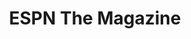 ---
collection_archive: true
collection_awards: []
collection_category:
  - Sports + Athletes
  - Editorial
  - 'Studio '
  - Humor
  - Portraits
  - Color
collection_content: ''
collection_cover: 'https://d1sf55qlb7p6hz.cloudfront.net/espn_mlb_covers-5.jpg'
collection_cover_mobile: 'https://d1sf55qlb7p6hz.cloudfront.net/verticalcovers-36.jpg'
collection_description: >-
  Cover story celebrating the personalities of both players and coaches in Major
  League Baseball.
collection_description_alignment: center
collection_exhibition: []
collection_filter: Commissioned + Stock
collection_hidden: false
collection_meta: MLB Preview
collection_press: []
collection_preview:
  - 'https://d1sf55qlb7p6hz.cloudfront.net/espn_mlb_covers-3.jpg'
  - 'https://d1sf55qlb7p6hz.cloudfront.net/espn_mlb_covers-4.jpg'
  - 'https://d1sf55qlb7p6hz.cloudfront.net/espn_mlb_covers-5.jpg'
  - 'https://d1sf55qlb7p6hz.cloudfront.net/espn_mlb_covers-1.jpg'
  - 'https://d1sf55qlb7p6hz.cloudfront.net/espn_mlb_covers-2.jpg'
cover_image: 'https://d1sf55qlb7p6hz.cloudfront.net/social-26.jpg'
date: ''
hide_footer: true
layout: blocks
logo: ''
navigation_theme: white
px_extra: true
slug: personalities-of-the-mlb
theme_color: '#ADCCFF'
theme_color_all_works: '#67E170'
title: ESPN The Magazine
seo:
  meta_description: >-
    Jesse Rieser photographs the biggest names in Baseball for the cover of
    ESPN. Jesse Rieser made these fun portraits at Spring Training in Phoenix,
    Arizona. 
collection_layout_builder:
  - _bookshop_name: collections/media-row
    row_alignment: between
  - _bookshop_name: collections/media-element
    block: media-element
    color: '#F6F0EA'
    image: 'https://d1sf55qlb7p6hz.cloudfront.net/espn_mlb-2.jpg'
    margin_left: '10'
    margin_right: '0'
    margin_y: '100'
    width: '30'
  - _bookshop_name: collections/media-element
    block: media-element
    color: '#F1EAEA'
    image: 'https://d1sf55qlb7p6hz.cloudfront.net/espn_mlb-3.jpg'
    margin_left: '0'
    margin_right: '10'
    margin_y: '500'
    width: '40'
  - _bookshop_name: collections/media-row
    row_alignment: between
  - _bookshop_name: collections/media-element
    block: media-element
    color: '#E4F1F3'
    image: 'https://d1sf55qlb7p6hz.cloudfront.net/espn_mlb-4.jpg'
    margin_left: '35'
    margin_y: '300'
    width: '20'
  - _bookshop_name: collections/media-element
    block: media-element
    color: '#F2E1E1'
    image: 'https://d1sf55qlb7p6hz.cloudfront.net/espn_mlb-5.jpg'
    margin_left: ''
    margin_right: '5'
    margin_y: '100'
    width: '33'
  - _bookshop_name: collections/media-row
    row_alignment: between
  - _bookshop_name: collections/media-element
    block: media-element
    color: '#F2BAB6'
    image: 'https://d1sf55qlb7p6hz.cloudfront.net/espn_mlb-6.jpg'
    margin_left: '5'
    margin_right: '0'
    margin_y: '50'
    width: '40'
  - _bookshop_name: collections/media-element
    block: media-element
    color: '#E2ECFC'
    image: 'https://d1sf55qlb7p6hz.cloudfront.net/espn_mlb-7.jpg'
    margin_left: '0'
    margin_right: '20'
    margin_y: '200'
    width: '30'
  - _bookshop_name: collections/media-row
    row_alignment: between
  - _bookshop_name: collections/media-element
    block: media-element
    color: '#E9E8F2'
    image: 'https://d1sf55qlb7p6hz.cloudfront.net/espn_mlb-8.jpg'
    margin_left: '30'
    margin_right: ''
    margin_y: '100'
    width: '25'
  - _bookshop_name: collections/media-element
    block: media-element
    color: '#F9F6DB'
    image: 'https://d1sf55qlb7p6hz.cloudfront.net/espn_mlb-9.jpg'
    margin_left: '0'
    margin_right: '5'
    margin_y: '200'
    width: '33'
  - _bookshop_name: collections/media-row
    row_alignment: between
  - _bookshop_name: collections/media-element
    block: media-element
    color: '#D9E6F4'
    image: 'https://d1sf55qlb7p6hz.cloudfront.net/espn_mlb-10.jpg'
    margin_left: '35'
    margin_right: '0'
    margin_y: '100'
    width: '40'
  - _bookshop_name: collections/media-row
    row_alignment: between
  - _bookshop_name: collections/media-element
    block: media-element
    color: '#E6F2E2'
    image: 'https://d1sf55qlb7p6hz.cloudfront.net/espn_mlb-11.jpg'
    margin_left: '20'
    margin_y: '100'
    width: '30'
  - _bookshop_name: collections/media-element
    block: media-element
    color: '#F7ECEC'
    image: 'https://d1sf55qlb7p6hz.cloudfront.net/espn_mlb-12.jpg'
    margin_left: ''
    margin_right: '15'
    margin_y: '100'
    width: '30'
  - _bookshop_name: collections/media-row
    row_alignment: between
  - _bookshop_name: collections/media-element
    block: media-element
    color: '#F2EEE6'
    image: 'https://d1sf55qlb7p6hz.cloudfront.net/espn_mlb-13.jpg'
    margin_left: '5'
    margin_right: '0'
    margin_y: '100'
    width: '40'
  - _bookshop_name: collections/media-row
    row_alignment: between
  - _bookshop_name: collections/media-element
    block: media-element
    color: '#DDE5F2'
    image: 'https://d1sf55qlb7p6hz.cloudfront.net/espn_mlb-14.jpg'
    margin_left: '25'
    margin_y: '100'
    width: '45'
  - _bookshop_name: collections/media-row
    row_alignment: between
  - _bookshop_name: collections/media-element
    block: media-element
    color: '#E5F2F0'
    image: 'https://d1sf55qlb7p6hz.cloudfront.net/espn_mlb-15.jpg'
    margin_left: '15'
    margin_right: ''
    margin_y: '100'
    width: '25'
  - _bookshop_name: collections/media-element
    block: media-element
    color: '#F2DFDF'
    image: 'https://d1sf55qlb7p6hz.cloudfront.net/espn_mlb-16.jpg'
    margin_right: '15'
    margin_y: '200'
    width: '33'
  - _bookshop_name: collections/media-row
    row_alignment: between
  - _bookshop_name: collections/media-element
    block: media-element
    color: '#F0EEF3'
    image: 'https://d1sf55qlb7p6hz.cloudfront.net/espn_mlb-17.jpg'
    margin_left: '25'
    margin_right: ''
    margin_y: '100'
    width: '50'
  - _bookshop_name: collections/media-row
    row_alignment: between
  - _bookshop_name: collections/media-element
    block: media-element
    color: '#F1EEE0'
    image: 'https://d1sf55qlb7p6hz.cloudfront.net/espn_mlb-18.jpg'
    margin_left: '5'
    margin_right: '0'
    margin_y: '100'
    width: '40'
  - _bookshop_name: collections/media-element
    block: media-element
    color: '#E1F0F3'
    image: 'https://d1sf55qlb7p6hz.cloudfront.net/espn_mlb-19.jpg'
    margin_left: '0'
    margin_right: '20'
    margin_y: '700'
    width: '30'
  - _bookshop_name: collections/media-row
    row_alignment: between
  - _bookshop_name: collections/media-element
    block: media-element
    color: '#F4E0E0'
    image: 'https://d1sf55qlb7p6hz.cloudfront.net/espn_mlb-20.jpg'
    margin_left: '30'
    margin_right: ''
    margin_y: '100'
    width: '33'
  - _bookshop_name: collections/media-row
    row_alignment: between
  - _bookshop_name: collections/media-element
    block: media-element
    color: '#F3DFD1'
    image: 'https://d1sf55qlb7p6hz.cloudfront.net/espn_mlb-21.jpg'
    margin_left: '50'
    margin_y: '100'
    width: '45'
  - _bookshop_name: collections/media-row
    row_alignment: between
  - _bookshop_name: collections/media-element
    block: media-element
    color: '#FEF3D8'
    image: 'https://d1sf55qlb7p6hz.cloudfront.net/espn_mlb-22.jpg'
    margin_left: '5'
    margin_right: '0'
    margin_y: '100'
    width: '25'
  - _bookshop_name: collections/media-element
    block: media-element
    color: '#EADEF1'
    image: 'https://d1sf55qlb7p6hz.cloudfront.net/espn_mlb-23.jpg'
    margin_left: '0'
    margin_right: '45'
    margin_y: '200'
    width: '20'
  - _bookshop_name: collections/media-row
    row_alignment: between
  - _bookshop_name: collections/media-element
    block: media-element
    color: '#DAEAF8'
    image: 'https://d1sf55qlb7p6hz.cloudfront.net/espn_mlb-24.jpg'
    margin_left: '15'
    margin_right: ''
    margin_y: '100'
    width: '45'
  - _bookshop_name: collections/media-element
    block: media-element
    color: '#F5E3E3'
    image: 'https://d1sf55qlb7p6hz.cloudfront.net/espn_mlb-25.jpg'
    margin_right: '10'
    margin_y: '400'
    width: '20'
  - _bookshop_name: collections/media-row
    row_alignment: between
  - _bookshop_name: collections/media-element
    block: media-element
    color: '#E0F6F2'
    image: 'https://d1sf55qlb7p6hz.cloudfront.net/espn_mlb-26.jpg'
    margin_left: '45'
    margin_right: ''
    margin_y: '100'
    width: '30'
  - _bookshop_name: collections/media-row
    row_alignment: between
  - _bookshop_name: collections/media-element
    block: media-element
    color: '#DBE2F4'
    image: 'https://d1sf55qlb7p6hz.cloudfront.net/espn_mlb-27.jpg'
    margin_left: '15'
    margin_right: '0'
    margin_y: '300'
    width: '40'
  - _bookshop_name: collections/media-element
    block: media-element
    color: '#F9DDDE'
    image: 'https://d1sf55qlb7p6hz.cloudfront.net/espn_mlb-28.jpg'
    margin_left: '0'
    margin_right: '15'
    margin_y: '100'
    width: '20'
  - _bookshop_name: collections/media-row
    row_alignment: between
  - _bookshop_name: collections/media-element
    block: media-element
    color: '#EBFBFF'
    image: 'https://d1sf55qlb7p6hz.cloudfront.net/espn_mlb-29.jpg'
    margin_left: '30'
    margin_y: '100'
    width: '40'
  - _bookshop_name: collections/media-element
    block: media-element
    color: '#EDF0F2'
    image: 'https://d1sf55qlb7p6hz.cloudfront.net/espn_mlb-1.jpg'
    margin_left: '40'
    margin_right: ''
    margin_y: '200'
    width: '20'
---